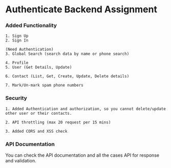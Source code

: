 # Authenticate Backend Assignment

### Added Functionality
```
1. Sign Up
2. Sign In

(Need Authentication)
3. Global Search (search data by name or phone search)

4. Profile
5. User (Get Details, Update)

6. Contact (List, Get, Create, Update, Delete details)

7. Mark/Un-mark spam phone numbers
```

### Security
```
1. Added Authentication and authorization, so you cannot delete/update other user or their contacts.

2. API throttling (max 20 request per 15 mins)

3. Added CORS and XSS check
```

### API Documentation

You can check the API documentation and all the cases API for response and validation.